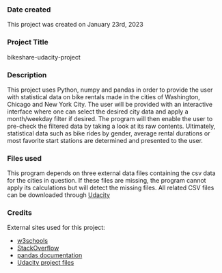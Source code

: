 ### Date created
This project was created on January 23rd, 2023

### Project Title
bikeshare-udacity-project

### Description
This project uses Python, numpy and pandas in order to provide the user with statistical data on bike rentals made in the cities of Washington, Chicago and New York City. The user will be provided with an interactive interface where one can select the desired city data and apply a month/weekday filter if desired. The program will then enable the user to pre-check the filtered data by taking a look at its raw contents. Ultimately, statistical data such as bike rides by gender, average rental durations or most favorite start stations are determined and presented to the user.

### Files used
This program depends on three external data files containing the csv data for the cities in question. If these files are missing, the program cannot apply its calculations but will detect the missing files. All related CSV files can be downloaded through [Udacity](https://video.udacity-data.com/topher/2018/August/5b7b7aca_bikeshare-2/bikeshare-2.zip)

### Credits
External sites used for this project:

- [w3schools](www.w3schools.com/python)
- [StackOverflow](stackoverflow.com)
- [pandas documentation](pandas.pydata.org)
- [Udacity project files](https://video.udacity-data.com/topher/2018/August/5b7b7aca_bikeshare-2/bikeshare-2.zip)


